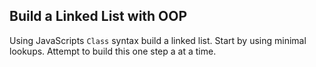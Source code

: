 ## Build a Linked List with OOP

Using JavaScripts `Class` syntax build a linked list.  Start by using minimal lookups.  Attempt to build this one step a at a time.